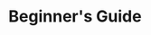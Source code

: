 ---
categories: ["Living Skyrim"]
tags: [] 
title: "Beginner's Guide"
linkTitle: "Beginner's Guide"
weight: 1
description: >
  Words
---